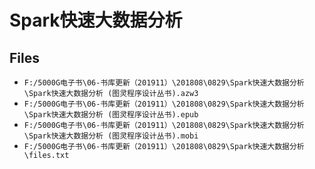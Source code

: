 # Spark快速大数据分析

## Files

- `F:/5000G电子书\06-书库更新（201911）\201808\0829\Spark快速大数据分析\Spark快速大数据分析 (图灵程序设计丛书).azw3`
- `F:/5000G电子书\06-书库更新（201911）\201808\0829\Spark快速大数据分析\Spark快速大数据分析 (图灵程序设计丛书).epub`
- `F:/5000G电子书\06-书库更新（201911）\201808\0829\Spark快速大数据分析\Spark快速大数据分析 (图灵程序设计丛书).mobi`
- `F:/5000G电子书\06-书库更新（201911）\201808\0829\Spark快速大数据分析\files.txt`
